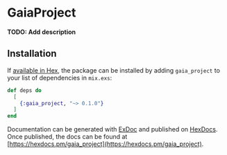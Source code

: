 # GaiaProject

**TODO: Add description**

## Installation

If [available in Hex](https://hex.pm/docs/publish), the package can be installed
by adding `gaia_project` to your list of dependencies in `mix.exs`:

```elixir
def deps do
  [
    {:gaia_project, "~> 0.1.0"}
  ]
end
```

Documentation can be generated with [ExDoc](https://github.com/elixir-lang/ex_doc)
and published on [HexDocs](https://hexdocs.pm). Once published, the docs can
be found at [https://hexdocs.pm/gaia_project](https://hexdocs.pm/gaia_project).

